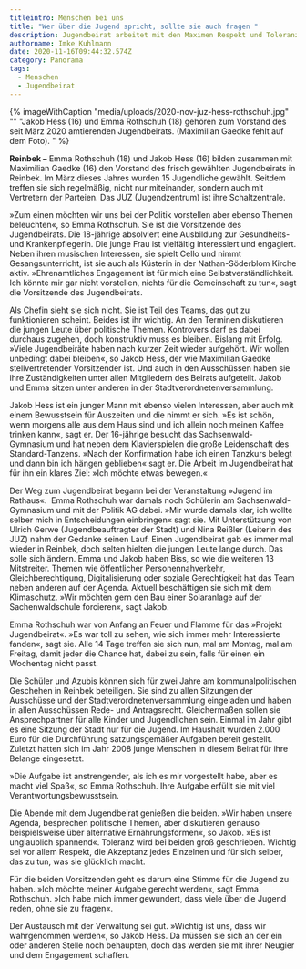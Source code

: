 ```yaml
---
titleintro: Menschen bei uns
title: "Wer über die Jugend spricht, sollte sie auch fragen "
description: Jugendbeirat arbeitet mit den Maximen Respekt und Toleranz
authorname: Imke Kuhlmann
date: 2020-11-16T09:44:32.574Z
category: Panorama
tags:
  - Menschen
  - Jugendbeirat
---
```

{% imageWithCaption "media/uploads/2020-nov-juz-hess-rothschuh.jpg" "" "Jakob Hess (16) und Emma Rothschuh (18) gehören zum Vorstand des seit März 2020 amtierenden Jugendbeirats. (Maximilian Gaedke fehlt auf dem Foto).   " %}





**Reinbek –** Emma Rothschuh (18) und Jakob Hess (16) bilden zusammen mit Maximilian Gaedke (16) den Vorstand des frisch gewählten Jugendbeirats in Reinbek. Im März dieses Jahres wurden 15 Jugendliche gewählt. Seitdem treffen sie sich regelmäßig, nicht nur miteinander, sondern auch mit Vertretern der Parteien. Das JUZ (Jugendzentrum) ist ihre Schaltzentrale.

»Zum einen möchten wir uns bei der Politik vorstellen aber ebenso Themen beleuchten«, so Emma Rothschuh. Sie ist die Vorsitzende des Jugendbeirats. Die 18-jährige absolviert eine Ausbildung zur Gesundheits- und Krankenpflegerin. Die junge Frau ist vielfältig interessiert und engagiert. Neben ihren musischen Interessen, sie spielt Cello und nimmt Gesangsunterricht, ist sie auch als Küsterin in der Nathan-Söderblom Kirche aktiv. »Ehrenamtliches Engagement ist für mich eine Selbstverständlichkeit. Ich könnte mir gar nicht vorstellen, nichts für die Gemeinschaft zu tun«, sagt die Vorsitzende des Jugendbeirats.

Als Chefin sieht sie sich nicht. Sie ist Teil des Teams, das gut zu funktionieren scheint. Beides ist ihr wichtig. An den Terminen diskutieren die jungen Leute über politische Themen. Kontrovers darf es dabei durchaus zugehen, doch konstruktiv muss es bleiben. Bislang mit Erfolg. »Viele Jugendbeiräte haben nach kurzer Zeit wieder aufgehört. Wir wollen unbedingt dabei bleiben«, so Jakob Hess, der wie Maximilian Gaedke stellvertretender Vorsitzender ist. Und auch in den Ausschüssen haben sie ihre Zuständigkeiten unter allen Mitgliedern des Beirats aufgeteilt. Jakob und Emma sitzen unter anderen in der Stadtverordnetenversammlung.

Jakob Hess ist ein junger Mann mit ebenso vielen Interessen, aber auch mit einem Bewusstsein für Auszeiten und die nimmt er sich. »Es ist schön, wenn morgens alle aus dem Haus sind und ich allein noch meinen Kaffee trinken kann«, sagt er. Der 16-jährige besucht das Sachsenwald-Gymnasium und hat neben dem Klavierspielen die große Leidenschaft des Standard-Tanzens. »Nach der Konfirmation habe ich einen Tanzkurs belegt und dann bin ich hängen geblieben« sagt er. Die Arbeit im Jugendbeirat hat für ihn ein klares Ziel: »Ich möchte etwas bewegen.«

Der Weg zum Jugendbeirat begann bei der Veranstaltung »Jugend im Rathaus«.  Emma Rothschuh war damals noch Schülerin am Sachsenwald-Gymnasium und mit der Politik AG dabei. »Mir wurde damals klar, ich wollte selber mich in Entscheidungen einbringen« sagt sie. Mit Unterstützung von Ulrich Gerwe (Jugendbeauftragter der Stadt) und Nina Reißler (Leiterin des JUZ) nahm der Gedanke seinen Lauf. Einen Jugendbeirat gab es immer mal wieder in Reinbek, doch selten hielten die jungen Leute lange durch. Das solle sich ändern. Emma und Jakob haben Biss, so wie die weiteren 13 Mitstreiter. Themen wie öffentlicher Personennahverkehr, Gleichberechtigung, Digitalisierung oder soziale Gerechtigkeit hat das Team neben anderen auf der Agenda. Aktuell beschäftigen sie sich mit dem Klimaschutz. »Wir möchten gern den Bau einer Solaranlage auf der Sachenwaldschule forcieren«, sagt Jakob.

Emma Rothschuh war von Anfang an Feuer und Flamme für das »Projekt Jugendbeirat«. »Es war toll zu sehen, wie sich immer mehr Interessierte fanden«, sagt sie. Alle 14 Tage treffen sie sich nun, mal am Montag, mal am Freitag, damit jeder die Chance hat, dabei zu sein, falls für einen ein Wochentag nicht passt. 

Die Schüler und Azubis können sich für zwei Jahre am kommunalpolitischen Geschehen in Reinbek beteiligen. Sie sind zu allen Sitzungen der Ausschüsse und der Stadtverordnetenversammlung eingeladen und haben in allen Ausschüssen Rede- und Antragsrecht. Gleichermaßen sollen sie Ansprechpartner für alle Kinder und Jugendlichen sein. Einmal im Jahr gibt es eine Sitzung der Stadt nur für die Jugend. Im Haushalt wurden 2.000 Euro für die Durchführung satzungsgemäßer Aufgaben bereit gestellt. Zuletzt hatten sich im Jahr 2008 junge Menschen in diesem Beirat für ihre Belange eingesetzt.

»Die Aufgabe ist anstrengender, als ich es mir vorgestellt habe, aber es macht viel Spaß«, so Emma Rothschuh. Ihre Aufgabe erfüllt sie mit viel Verantwortungsbewusstsein. 

Die Abende mit dem Jugendbeirat genießen die beiden. »Wir haben unsere Agenda, besprechen politische Themen, aber diskutieren genauso beispielsweise über alternative Ernährungsformen«, so Jakob. »Es ist unglaublich spannend«. Toleranz wird bei beiden groß geschrieben. Wichtig sei vor allem Respekt, die Akzeptanz jedes Einzelnen und für sich selber, das zu tun, was sie glücklich macht.

Für die beiden Vorsitzenden geht es darum eine Stimme für die Jugend zu haben. »Ich möchte meiner Aufgabe gerecht werden«, sagt Emma Rothschuh. »Ich habe mich immer gewundert, dass viele über die Jugend reden, ohne sie zu fragen«. 

Der Austausch mit der Verwaltung sei gut. »Wichtig ist uns, dass wir wahrgenommen werden«, so Jakob Hess. Da müssen sie sich an der ein oder anderen Stelle noch behaupten, doch das werden sie mit ihrer Neugier und dem Engagement schaffen.